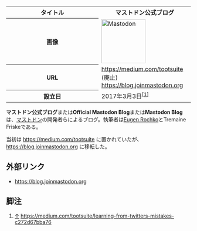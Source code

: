 <div>

<table>
<colgroup>
<col style="width: 50%" />
<col style="width: 50%" />
</colgroup>
<tbody>
<tr class="header">
<th>タイトル</th>
<th>マストドン公式ブログ</th>
</tr>

<tr class="odd">
<th>画像</th>
<td><a href="/%E3%83%95%E3%82%A1%E3%82%A4%E3%83%AB:Mastodon_logo.png" title="Mastodon"><img src="/images/thumb/0/00/Mastodon_logo.png/120px-Mastodon_logo.png" srcset="/images/thumb/0/00/Mastodon_logo.png/180px-Mastodon_logo.png 1.5x, /images/0/00/Mastodon_logo.png 2x" width="120" height="120" alt="Mastodon" /></a></td>
</tr>
<tr class="even">
<th scope="row">URL</th>
<td><a href="https://medium.com/tootsuite" rel="nofollow">https://medium.com/tootsuite</a> (廃止)<br />
<a href="https://blog.joinmastodon.org" rel="nofollow">https://blog.joinmastodon.org</a></td>
</tr>
<tr class="odd">
<th scope="row">設立日</th>
<td>2017年3月3日<sup><a href="#cite_note-1">[1]</a></sup></td>
</tr>
</tbody>
</table>

  
**マストドン公式ブログ**または**Official Mastodon Blog**または**Mastodon Blog**は、[マストドン](/Mastodon "Mastodon")の開発者らによるブログ。執筆者は[Eugen Rochko](/Eugen_Rochko "Eugen Rochko")とTremaine Friskeである。

当初は <a href="https://medium.com/tootsuite" rel="nofollow">https://medium.com/tootsuite</a> に置かれていたが、<a href="https://blog.joinmastodon.org" rel="nofollow">https://blog.joinmastodon.org</a> に移転した。

## 外部リンク

-   <a href="https://blog.joinmastodon.org" rel="nofollow">https://blog.joinmastodon.org</a>

## 脚注

<div>

1.  [↑](#cite_ref-1) <a href="https://medium.com/tootsuite/learning-from-twitters-mistakes-c272d67bba76" rel="nofollow">https://medium.com/tootsuite/learning-from-twitters-mistakes-c272d67bba76</a>

</div>

</div>

